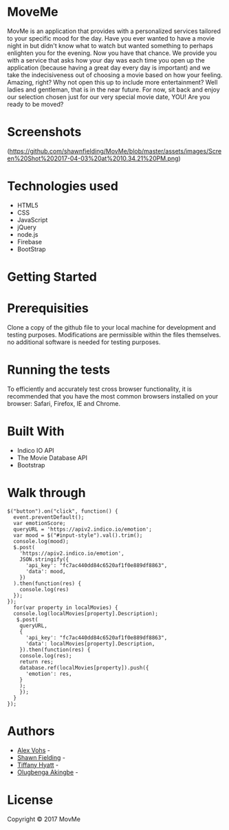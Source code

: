 # MoveMe
MovMe is an application that provides with a personalized services tailored to your specific mood for the day. Have you ever wanted to have a movie night in but didn't know what to watch but wanted something to perhaps enlighten you for the evening. 
Now you have that chance. 
We provide you with a service that asks how your day was each time you open up the application (because having a great day every day is important) and we take the indecisiveness out of choosing a movie based on how your feeling. 
Amazing, right? Why not open this up to include more entertainment? Well ladies and gentleman, that is in the near future. For now, sit back and enjoy our selection chosen just for our very special movie date, YOU! 
Are you ready to be moved?
# Screenshots
(https://github.com/shawnfielding/MovMe/blob/master/assets/images/Screen%20Shot%202017-04-03%20at%2010.34.21%20PM.png)
# Technologies used
* HTML5
* CSS 
* JavaScript
* jQuery
* node.js
* Firebase
* BootStrap
# Getting Started 
# Prerequisities
Clone a copy of the github file to your local machine for development and testing purposes. Modifications are permissible within the files themselves. no additional software is needed for testing purposes. 
# Running the tests 
To efficiently and accurately test cross browser functionality, it is recommended that you have the most common browsers installed on your browser: Safari, Firefox, IE and Chrome.
# Built With
* Indico IO API
* The Movie Database API
* Bootstrap
# Walk through

```
$("button").on("click", function() {
  event.preventDefault();
  var emotionScore;
  queryURL = 'https://apiv2.indico.io/emotion';
  var mood = $("#input-style").val().trim();
  console.log(mood);
  $.post(
    'https://apiv2.indico.io/emotion',
    JSON.stringify({
      'api_key': "fc7ac440dd84c6520af1f0e889df8863",
      'data': mood,
    })
  ).then(function(res) {
    console.log(res)
  });
}); 
  for(var property in localMovies) {
  console.log(localMovies[property].Description);
   $.post(
    queryURL,
    {
      'api_key': "fc7ac440dd84c6520af1f0e889df8863",
      'data': localMovies[property].Description,
    }).then(function(res) {
    console.log(res);
    return res;
    database.ref(localMovies[property]).push({
      'emotion': res,
    }
    );
    });
  }
});
```
# Authors
* [Alex Vohs](https://github.com/avohs24) - 
* [Shawn Fielding](https://github.com/shawnfielding) -  
* [Tiffany Hyatt](https://github.com/trenette12) - 
* [Olugbenga Akingbe](https://github.com/akingbe1) - 
# License 
Copyright &copy; 2017 MovMe 
